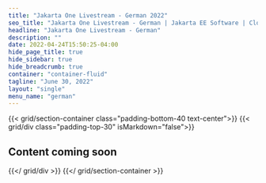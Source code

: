 ```yaml
---
title: "Jakarta One Livestream - German 2022"
seo_title: "Jakarta One Livestream - German | Jakarta EE Software | Cloud Native"
headline: "Jakarta One Livestream - German"
description: ""
date: 2022-04-24T15:50:25-04:00
hide_page_title: true
hide_sidebar: true
hide_breadcrumb: true
container: "container-fluid"
tagline: "June 30, 2022"
layout: "single"
menu_name: "german"
---
```


{{< grid/section-container class="padding-bottom-40 text-center">}}
  {{< grid/div class="padding-top-30" isMarkdown="false">}}
    <h2>Content coming soon</h2>
  {{</ grid/div >}}
{{</ grid/section-container >}}

